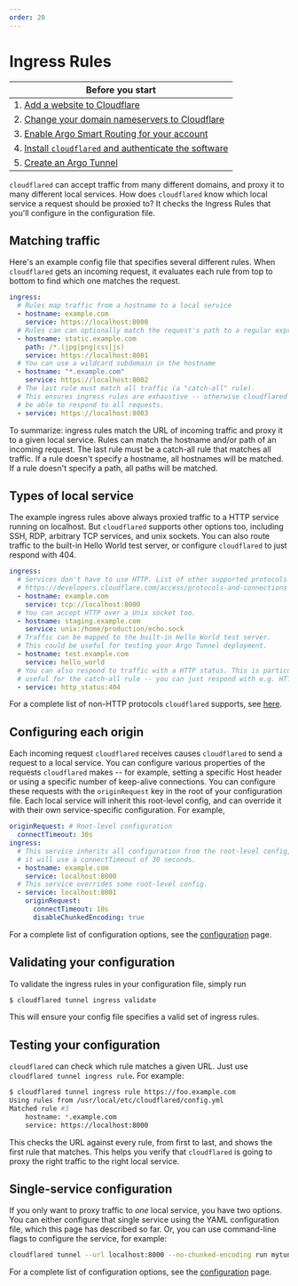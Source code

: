 ```yaml
---
order: 20
---
```


# Ingress Rules

| Before you start |
|---|
| 1. [Add a website to Cloudflare](https://support.cloudflare.com/hc/en-us/articles/201720164-Creating-a-Cloudflare-account-and-adding-a-website) |
| 2. [Change your domain nameservers to Cloudflare](https://support.cloudflare.com/hc/en-us/articles/205195708) |
| 3. [Enable Argo Smart Routing for your account](https://support.cloudflare.com/hc/articles/115000224552-Configuring-Argo-through-the-UI) |
| 4. [Install `cloudflared` and authenticate the software](/getting-started) |
| 5. [Create an Argo Tunnel](/create-tunnel) |

`cloudflared` can accept traffic from many different domains, and proxy it to many different local services. How does
`cloudflared` know which local service a request should be proxied to? It checks the Ingress Rules that you'll
configure in the configuration file.

## Matching traffic

Here's an example config file that specifies several different rules. When
`cloudflared` gets an incoming request, it evaluates each rule from top to bottom to find which one matches the request.

```yaml
ingress:
  # Rules map traffic from a hostname to a local service
  - hostname: example.com
    service: https://localhost:8000
  # Rules can can optionally match the request's path to a regular expression.
  - hostname: static.example.com
    path: /*.(jpg|png|css|js)
    service: https://localhost:8001
  # You can use a wildcard subdomain in the hostname
  - hostname: "*.example.com"
    service: https://localhost:8002
  # The last rule must match all traffic (a "catch-all" rule).
  # This ensures ingress rules are exhaustive -- otherwise cloudflared wouldn't
  # be able to respond to all requests.
  - service: https://localhost:8003
```

To summarize: ingress rules match the URL of incoming traffic and proxy it to a given local service. Rules can match the
hostname and/or path of an incoming request. The last rule must be a catch-all rule that matches all traffic. If a rule
doesn't specify a hostname, all hostnames will be matched. If a rule doesn't specify a path, all paths will be matched.

## Types of local service

The example ingress rules above always proxied traffic to a HTTP service running on localhost. But `cloudflared` supports
other options too, including SSH, RDP, arbitrary TCP services, and unix sockets. You can also route traffic to the
built-in Hello World test server, or configure `cloudflared` to just respond with 404.

```yaml
ingress:
  # Services don't have to use HTTP. List of other supported protocols here:
  # https://developers.cloudflare.com/access/protocols-and-connections
  - hostname: example.com
    service: tcp://localhost:8000
  # You can accept HTTP over a Unix socket too.
  - hostname: staging.example.com
    service: unix:/home/production/echo.sock
  # Traffic can be mapped to the built-in Hello World test server.
  # This could be useful for testing your Argo Tunnel deployment.
  - hostname: test.example.com
    service: hello_world
  # You can also respond to traffic with a HTTP status. This is particularly
  # useful for the catch-all rule -- you can just respond with e.g. HTTP 404.
  - service: http_status:404
```

For a complete list of non-HTTP protocols `cloudflared` supports, see [here](https://developers.cloudflare.com/access/protocols-and-connections).

## Configuring each origin

Each incoming request `cloudflared` receives causes `cloudflared` to send a request to a local service. You can configure
various properties of the requests `cloudflared` makes -- for example, setting a specific Host header or using a specific
number of keep-alive connections. You can configure these requests with the `originRequest` key in the root of your
configuration file. Each local service will inherit this root-level config, and can override it with their own
service-specific configuration. For example,

```yaml
originRequest: # Root-level configuration
  connectTimeout: 30s
ingress:
  # This service inherits all configuration from the root-level config, i.e.
  # it will use a connectTimeout of 30 seconds.
  - hostname: example.com
    service: localhost:8000
  # This service overrides some root-level config.
  - service: localhost:8001
    originRequest:
      connectTimeout: 10s
      disableChunkedEncoding: true
```

For a complete list of configuration options, see the [configuration](/configuration) page.

## Validating your configuration

To validate the ingress rules in your configuration file, simply run

```bash
$ cloudflared tunnel ingress validate
```

This will ensure your config file specifies a valid set of ingress rules.

## Testing your configuration

`cloudflared` can check which rule matches a given URL. Just use `cloudflared tunnel ingress rule`. For example:

```bash
$ cloudflared tunnel ingress rule https://foo.example.com
Using rules from /usr/local/etc/cloudflared/config.yml
Matched rule #3
	hostname: *.example.com
	service: https://localhost:8000
```

This checks the URL against every rule, from first to last, and shows the first rule that matches. This helps you verify
that `cloudflared` is going to proxy the right traffic to the right local service.

## Single-service configuration

If you only want to proxy traffic to _one_ local service, you have two options. You can either configure that single
service using the YAML configuration file, which this page has described so far. Or, you can use command-line flags to
configure the service, for example:

```bash
cloudflared tunnel --url localhost:8000 --no-chunked-encoding run mytunnel
```

For a complete list of configuration options, see the [configuration](/configuration) page.
